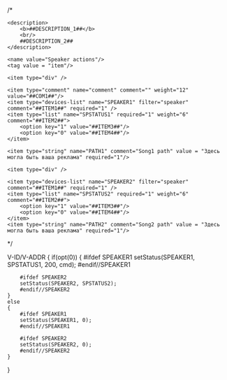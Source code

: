 
/*
<?xml version="1.0" encoding="UTF-8"?>
<xml>
	<langs>
		<tplvar name="DESCRIPTION_1" en="Speakers" ru="" />
		<tplvar name="DESCRIPTION_2" en="Selct speaker and actions for them" ru="" />
		<tplvar name="COM1" en="" ru="" />
		<tplvar name="ITEM1" en="Speaker" ru="" />
		<tplvar name="ITEM2" en="speakerStatus" ru="" />
		<tplvar name="ITEM3" en="Play" ru="" />
		<tplvar name="ITEM4" en="Stop" ru="" />
	</langs>

	<description>
		<b>##DESCRIPTION_1##</b>
		<br/>
		##DESCRIPTION_2##
	</description>

	<name value="Speaker actions"/>
	<tag value = "item"/>

	<item type="div" />

	<item type="comment" name="comment" comment="" weight="12" value="##COM1##"/>
	<item type="devices-list" name="SPEAKER1" filter="speaker" comment="##ITEM1##" required="1" />
	<item type="list" name="SPSTATUS1" required="1" weight="6" comment="##ITEM2##">
		<option key="1" value="##ITEM3##"/>
		<option key="0" value="##ITEM4##"/>
	</item>
	
	<item type="string" name="PATH1" comment="Song1 path" value = "Здесь могла быть ваша реклама" required="1"/>
	
	<item type="div" />
	
	<item type="devices-list" name="SPEAKER2" filter="speaker" comment="##ITEM1##" required="1" />
	<item type="list" name="SPSTATUS2" required="1" weight="6" comment="##ITEM2##">
		<option key="1" value="##ITEM3##"/>
		<option key="0" value="##ITEM4##"/>
	</item>
	<item type="string" name="PATH2" comment="Song2 path" value = "Здесь могла быть ваша реклама" required="1"/>
	
</xml>
*/



V-ID/V-ADDR
{
	if(opt(0))
	{
		#ifdef SPEAKER1
		setStatus(SPEAKER1, SPSTATUS1, 200, cmd);
		#endif//SPEAKER1
		
		#ifdef SPEAKER2
		setStatus(SPEAKER2, SPSTATUS2);
		#endif//SPEAKER2
	}
	else
	{
	    #ifdef SPEAKER1
		setStatus(SPEAKER1, 0);
		#endif//SPEAKER1
		
		#ifdef SPEAKER2
		setStatus(SPEAKER2, 0);
		#endif//SPEAKER2
	}
}
